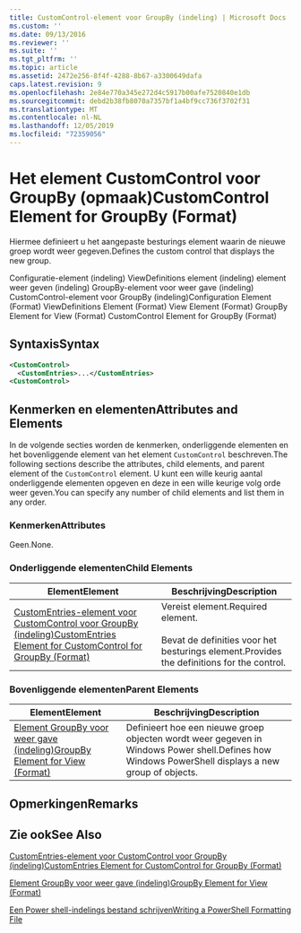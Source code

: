 ```yaml
---
title: CustomControl-element voor GroupBy (indeling) | Microsoft Docs
ms.custom: ''
ms.date: 09/13/2016
ms.reviewer: ''
ms.suite: ''
ms.tgt_pltfrm: ''
ms.topic: article
ms.assetid: 2472e256-8f4f-4288-8b67-a3300649dafa
caps.latest.revision: 9
ms.openlocfilehash: 2e84e770a345e272d4c5917b00afe7520840e1db
ms.sourcegitcommit: debd2b38fb8070a7357bf1a4bf9cc736f3702f31
ms.translationtype: MT
ms.contentlocale: nl-NL
ms.lasthandoff: 12/05/2019
ms.locfileid: "72359056"
---
```

# <a name="customcontrol-element-for-groupby-format"></a><span data-ttu-id="54083-102">Het element CustomControl voor GroupBy (opmaak)</span><span class="sxs-lookup"><span data-stu-id="54083-102">CustomControl Element for GroupBy (Format)</span></span>

<span data-ttu-id="54083-103">Hiermee definieert u het aangepaste besturings element waarin de nieuwe groep wordt weer gegeven.</span><span class="sxs-lookup"><span data-stu-id="54083-103">Defines the custom control that displays the new group.</span></span>

<span data-ttu-id="54083-104">Configuratie-element (indeling) ViewDefinitions element (indeling) element weer geven (indeling) GroupBy-element voor weer gave (indeling) CustomControl-element voor GroupBy (indeling)</span><span class="sxs-lookup"><span data-stu-id="54083-104">Configuration Element (Format) ViewDefinitions Element (Format) View Element (Format) GroupBy Element for View (Format) CustomControl Element for GroupBy (Format)</span></span>

## <a name="syntax"></a><span data-ttu-id="54083-105">Syntaxis</span><span class="sxs-lookup"><span data-stu-id="54083-105">Syntax</span></span>

```xml
<CustomControl>
  <CustomEntries>...</CustomEntries>
<CustomControl>
```

## <a name="attributes-and-elements"></a><span data-ttu-id="54083-106">Kenmerken en elementen</span><span class="sxs-lookup"><span data-stu-id="54083-106">Attributes and Elements</span></span>

<span data-ttu-id="54083-107">In de volgende secties worden de kenmerken, onderliggende elementen en het bovenliggende element van het element `CustomControl` beschreven.</span><span class="sxs-lookup"><span data-stu-id="54083-107">The following sections describe the attributes, child elements, and parent element of the `CustomControl` element.</span></span> <span data-ttu-id="54083-108">U kunt een wille keurig aantal onderliggende elementen opgeven en deze in een wille keurige volg orde weer geven.</span><span class="sxs-lookup"><span data-stu-id="54083-108">You can specify any number of child elements and list them in any order.</span></span>

### <a name="attributes"></a><span data-ttu-id="54083-109">Kenmerken</span><span class="sxs-lookup"><span data-stu-id="54083-109">Attributes</span></span>

<span data-ttu-id="54083-110">Geen.</span><span class="sxs-lookup"><span data-stu-id="54083-110">None.</span></span>

### <a name="child-elements"></a><span data-ttu-id="54083-111">Onderliggende elementen</span><span class="sxs-lookup"><span data-stu-id="54083-111">Child Elements</span></span>

|<span data-ttu-id="54083-112">Element</span><span class="sxs-lookup"><span data-stu-id="54083-112">Element</span></span>|<span data-ttu-id="54083-113">Beschrijving</span><span class="sxs-lookup"><span data-stu-id="54083-113">Description</span></span>|
|-------------|-----------------|
|[<span data-ttu-id="54083-114">CustomEntries-element voor CustomControl voor GroupBy (indeling)</span><span class="sxs-lookup"><span data-stu-id="54083-114">CustomEntries Element for CustomControl for GroupBy (Format)</span></span>](./customentries-element-for-customcontrol-for-groupby-format.md)|<span data-ttu-id="54083-115">Vereist element.</span><span class="sxs-lookup"><span data-stu-id="54083-115">Required element.</span></span><br /><br /> <span data-ttu-id="54083-116">Bevat de definities voor het besturings element.</span><span class="sxs-lookup"><span data-stu-id="54083-116">Provides the definitions for the control.</span></span>|

### <a name="parent-elements"></a><span data-ttu-id="54083-117">Bovenliggende elementen</span><span class="sxs-lookup"><span data-stu-id="54083-117">Parent Elements</span></span>

|<span data-ttu-id="54083-118">Element</span><span class="sxs-lookup"><span data-stu-id="54083-118">Element</span></span>|<span data-ttu-id="54083-119">Beschrijving</span><span class="sxs-lookup"><span data-stu-id="54083-119">Description</span></span>|
|-------------|-----------------|
|[<span data-ttu-id="54083-120">Element GroupBy voor weer gave (indeling)</span><span class="sxs-lookup"><span data-stu-id="54083-120">GroupBy Element for View (Format)</span></span>](./groupby-element-for-view-format.md)|<span data-ttu-id="54083-121">Definieert hoe een nieuwe groep objecten wordt weer gegeven in Windows Power shell.</span><span class="sxs-lookup"><span data-stu-id="54083-121">Defines how Windows PowerShell displays a new group of objects.</span></span>|

## <a name="remarks"></a><span data-ttu-id="54083-122">Opmerkingen</span><span class="sxs-lookup"><span data-stu-id="54083-122">Remarks</span></span>

## <a name="see-also"></a><span data-ttu-id="54083-123">Zie ook</span><span class="sxs-lookup"><span data-stu-id="54083-123">See Also</span></span>

[<span data-ttu-id="54083-124">CustomEntries-element voor CustomControl voor GroupBy (indeling)</span><span class="sxs-lookup"><span data-stu-id="54083-124">CustomEntries Element for CustomControl for GroupBy (Format)</span></span>](./customentries-element-for-customcontrol-for-groupby-format.md)

[<span data-ttu-id="54083-125">Element GroupBy voor weer gave (indeling)</span><span class="sxs-lookup"><span data-stu-id="54083-125">GroupBy Element for View (Format)</span></span>](./groupby-element-for-view-format.md)

[<span data-ttu-id="54083-126">Een Power shell-indelings bestand schrijven</span><span class="sxs-lookup"><span data-stu-id="54083-126">Writing a PowerShell Formatting File</span></span>](./writing-a-powershell-formatting-file.md)

